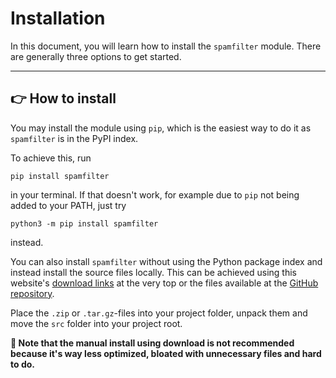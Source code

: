 # Installation

In this document, you will learn how to install the `spamfilter` module. There are generally three options to
get started.

---

## 👉 How to install

You may install the module using `pip`, which is the easiest way to do it as `spamfilter` is in the PyPI index.

To achieve this, run

`pip install spamfilter`

in your terminal. If that doesn't work, for example due to `pip` not being added to your PATH, just try

`python3 -m pip install spamfilter`

instead.

You can also install `spamfilter` without using the Python package index and instead install the source files locally. This can be achieved using this website's [download links](https://github.com/mags0ft/spamfilter/zipball/master) at the very top or the files available at the [GitHub repository](https://github.com/mags0ft/spamfilter).

Place the `.zip` or `.tar.gz`-files into your project folder, unpack them and move the `src` folder into your project root.

**🚩 Note that the manual install using download is not recommended because it's way less optimized, bloated with unnecessary files and hard to do.**